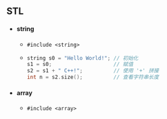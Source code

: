 

## STL

- #### string

  - `#include <string>` 

  - ```C++
    string s0 = "Hello World!";	// 初始化
    s1 = s0;					// 赋值
    s2 = s1 + " C++!";			// 使用 '+' 拼接
    int n = s2.size();			// 查看字符串长度
    ```


- #### array

  - `#include <array>` 













